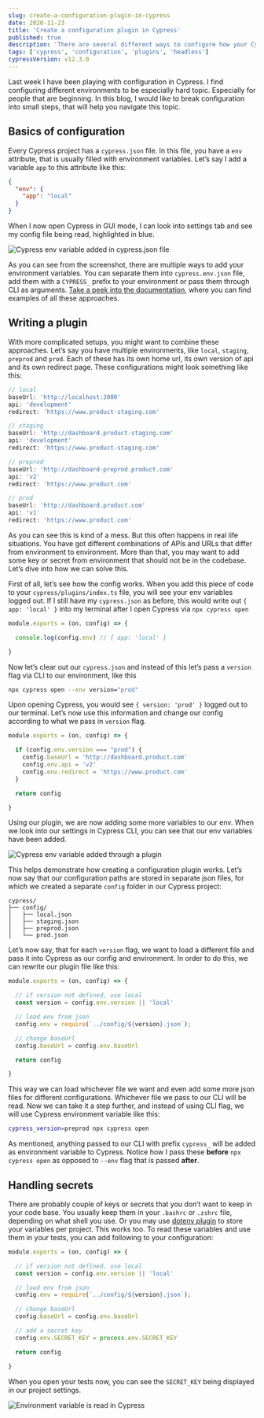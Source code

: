 ```yaml
---
slug: create-a-configuration-plugin-in-cypress
date: 2020-11-23
title: 'Create a configuration plugin in Cypress'
published: true
description: 'There are several different ways to configure how your Cypress tests can be configured. In this post, I’m describing these ways and explain how you can view them in Cypress GUI.'
tags: ['cypress', 'configuration', 'plugins', 'headless']
cypressVersion: v12.3.0
---
```

Last week I have been playing with configuration in Cypress. I find configuring different environments to be especially hard topic. Especially for people that are beginning. In this blog, I would like to break configuration into small steps, that will help you navigate this topic.

## Basics of configuration
Every Cypress project has a `cypress.json` file. In this file, you have a `env` attribute, that is usually filled with environment variables. Let’s say I add a variable `app` to this attribute like this:
```json [cypress.json]
{
  "env": {
    "app": "local"
  }
}
```
When I now open Cypress in GUI mode, I can look into settings tab and see my config file being read, highlighted in blue.

![Cypress env variable added in cypress.json file](cypress-config.png)

As you can see from the screenshot, there are multiple ways to add your environment variables. You can separate them into `cypress.env.json` file, add them with a `CYPRESS_` prefix to your environment or pass them through CLI as arguments. [Take a peek into the documentation](https://docs.cypress.io/guides/guides/environment-variables.html#Setting), where you can find examples of all these approaches.

## Writing a plugin
With more complicated setups, you might want to combine these approaches. Let’s say you have multiple environments, like `local`, `staging`, `preprod` and `prod`. Each of these has its own home url, its own version of api and its own redirect page. These configurations might look something like this:
```js
// local
baseUrl: 'http://localhost:3000'
api: 'development'
redirect: 'https://www.product-staging.com'

// staging
baseUrl: 'http://dashboard.product-staging.com'
api: 'development'
redirect: 'https://www.product-staging.com'

// preprod
baseUrl: 'http://dashboard-preprod.product.com'
api: 'v2'
redirect: 'https://www.product.com'

// prod
baseUrl: 'http://dashboard.product.com'
api: 'v1'
redirect: 'https://www.product.com'
```
As you can see this is kind of a mess. But this often happens in real life situations. You have got different combinations of APIs and URLs that differ from environment to environment. More than that, you may want to add some key or secret from environment that should not be in the codebase. Let’s dive into how we can solve this.

First of all, let’s see how the config works. When you add this piece of code to your `cypress/plugins/index.ts` file, you will see your env variables logged out. If I still have my `cypress.json` as before, this would write out `{ app: 'local' }` into my terminal after I open Cypress via `npx cypress open`

```js [cypress/plugins/index.js]
module.exports = (on, config) => {

  console.log(config.env) // { app: 'local' }

}
```
Now let’s clear out our `cypress.json` and instead of this let’s pass a `version` flag via CLI to our environment, like this
```bash
npx cypress open --env version="prod"
```
Upon opening Cypress, you would see `{ version: 'prod' }` logged out to our terminal. Let’s now use this information and change our config according to what we pass in `version` flag.
```js [cypress/plugins/index.js]
module.exports = (on, config) => {

  if (config.env.version === "prod") {
    config.baseUrl = 'http://dashboard.product.com'
    config.env.api = 'v2'
    config.env.redirect = 'https://www.product.com'
  }

  return config

}
```
Using our plugin, we are now adding some more variables to our env. When we look into our settings in Cypress CLI, you can see that our env variables have been added.

![Cypress env variable added through a plugin](cypress-plugin.png)

This helps demonstrate how creating a configuration plugin works. Let’s now say that our configuration paths are stored in separate json files, for which we created a separate `config` folder in our Cypress project:

```
cypress/
├── config/
│   ├── local.json
│   ├── staging.json
│   ├── preprod.json
│   └── prod.json
```
Let’s now say, that for each `version` flag, we want to load a different file and pass it into Cypress as our config and environment. In order to do this, we can rewrite our plugin file like this:
```js [cypress/plugins/index.js]
module.exports = (on, config) => {

  // if version not defined, use local
  const version = config.env.version || 'local'

  // load env from json
  config.env = require(`../config/${version}.json`);

  // change baseUrl
  config.baseUrl = config.env.baseUrl

  return config

}
```
This way we can load whichever file we want and even add some more json files for different configurations. Whichever file we pass to our CLI will be read. Now we can take it a step further, and instead of using CLI flag, we will use Cypress environment variable like this:
```bash
cypress_version=preprod npx cypress open
```
As mentioned, anything passed to our CLI with prefix `cypress_` will be added as environment variable to Cypress. Notice how I pass these **before** `npx cypress open` as opposed to `--env` flag that is passed **after**.

## Handling secrets
There are probably couple of keys or secrets that you don’t want to keep in your code base. You usually keep them in your `.bashrc` or `.zshrc` file, depending on what shell you use. Or you may use [dotenv plugin](https://www.npmjs.com/package/dotenv) to store your variables per project. This works too. To read these variables and use them in your tests, you can add following to your configuration:
```js {13} [cypress/plugins/index.js]
module.exports = (on, config) => {

  // if version not defined, use local
  const version = config.env.version || 'local'

  // load env from json
  config.env = require(`../config/${version}.json`);

  // change baseUrl
  config.baseUrl = config.env.baseUrl

  // add a secret key
  config.env.SECRET_KEY = process.env.SECRET_KEY

  return config

}
```
When you open your tests now, you can see the `SECRET_KEY` being displayed in our project settings.

![Environment variable is read in Cypress](environment.png)